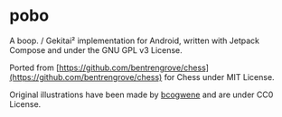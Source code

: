 # pobo
A boop. / Gekitai² implementation for Android, written with Jetpack Compose and under the GNU GPL v3 License.

Ported from [https://github.com/bentrengrove/chess](https://github.com/bentrengrove/chess) for Chess under MIT License.

Original illustrations have been made by [bcogwene](https://pixabay.com/users/bcogwene-1114581/) and are under CC0 License.

<!-- ## Screenshots -->

